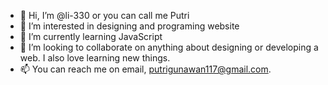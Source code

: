 - 👋 Hi, I’m @li-330 or you can call me Putri
- 👀 I’m interested in designing and programing website
- 🌱 I’m currently learning JavaScript
- 💞️ I’m looking to collaborate on anything about designing or developing a web. I also love learning new things. 
- 📫 You can reach me on email, putrigunawan117@gmail.com. 

<!---
li-330/li-330 is a ✨ special ✨ repository because its `README.md` (this file) appears on your GitHub profile.
You can click the Preview link to take a look at your changes.
--->
